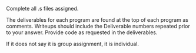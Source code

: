 Complete all .s files assigned.

The deliverables for each program are found at the top of each program as comments.  Writeups should include the Deliverable numbers repeated prior to your answer.
Provide code as requested in the deliverables.

If it does not say it is  group assignment, it is individual.

